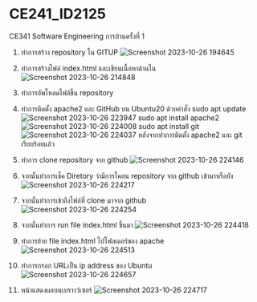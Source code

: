 # CE241_ID2125
CE341 Software Engineering การบ้านครั้งที่ 1
1. ทำการสร้าง repository ใน GITUP
![Screenshot 2023-10-26 194645](https://github.com/Naruemon55/CE241_ID2125/assets/142969653/36ae94b8-83ac-4c1e-8d51-7c3aa7a43502)
2. ทำการสร้างไฟล์ index.html และเขียนเนื้อหาด้านใน
![Screenshot 2023-10-26 214848](https://github.com/Naruemon55/CE241_ID2125/assets/142969653/42dbbe66-0b85-44c0-a79c-7650f9e84e06)
3. ทำการอัพโหลดไฟล์ขึ้น repository

4. ทำการติดตั้ง apache2 และ GitHub บน Ubuntu20 ด้วยคำสั่ง
sudo apt update
![Screenshot 2023-10-26 223947](https://github.com/Naruemon55/CE241_ID2125/assets/142969653/d1dfffc3-b001-419f-a3c2-c746b39c944a)
sudo apt install apache2
![Screenshot 2023-10-26 224008](https://github.com/Naruemon55/CE241_ID2125/assets/142969653/9fd7a0f3-7a66-47b1-8683-83cdcf66d57f)
sudo apt install git
![Screenshot 2023-10-26 224037](https://github.com/Naruemon55/CE241_ID2125/assets/142969653/6e701d0e-e593-4f37-a7fe-d818509ee0f6)
หลังจากทำการติดตั้ง apache2 และ git เรียบร้อยแล้ว
5. ทำการ clone repository จาก github
![Screenshot 2023-10-26 224146](https://github.com/Naruemon55/CE241_ID2125/assets/142969653/816cbd64-14ac-4f12-97ea-dcb1f677d9ab)
6. จากนั้นทำการเช็ค Diretory ว่ามีการโคลน repository จาก github เข้ามาหรือยัง
![Screenshot 2023-10-26 224217](https://github.com/Naruemon55/CE241_ID2125/assets/142969653/f72e3fea-8430-4a58-87c8-b9758021e901)
7. จากนั้นทำการเข้าถึงไฟล์ที่ clone มาจาก github
![Screenshot 2023-10-26 224254](https://github.com/Naruemon55/CE241_ID2125/assets/142969653/2ccf4d85-866b-4352-8037-11b37075c701)
8. จากนั้นทำการ run file index.html ขึ้นมา
![Screenshot 2023-10-26 224418](https://github.com/Naruemon55/CE241_ID2125/assets/142969653/6fad68c4-ca20-4f74-ba74-accad48d93d2)
9. ทำการย้าย file index.html ไปโฟลเดอร์ของ apache
![Screenshot 2023-10-26 224513](https://github.com/Naruemon55/CE241_ID2125/assets/142969653/36ebd257-7f95-4bad-b0f3-9d3eb558267c)
10.  ทำการกรอก URLเป็น ip address ของ Ubuntu
![Screenshot 2023-10-26 224657](https://github.com/Naruemon55/CE241_ID2125/assets/142969653/ea4d47d5-9ec5-4728-b35d-2be94da18aea)
11. หน้าแสดงผลบนเบราาว์เซอร์
![Screenshot 2023-10-26 224717](https://github.com/Naruemon55/CE241_ID2125/assets/142969653/ff68c056-6491-4b45-9287-924deb60cc75)
